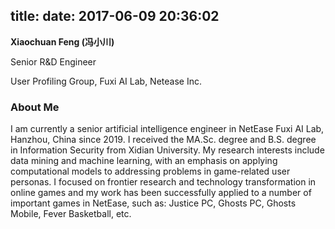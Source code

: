 title: 
date: 2017-06-09 20:36:02
---

**Xiaochuan Feng  (冯小川)**

Senior R&D Engineer

User Profiling Group, Fuxi AI Lab, Netease Inc.

### About Me

I am currently a senior artificial intelligence engineer in NetEase Fuxi AI Lab, Hanzhou, China since 2019. I received the MA.Sc. degree and B.S. degree in Information Security from Xidian University.  My research interests include data mining and machine learning, with an emphasis on applying computational models to addressing problems in game-related user personas. I focused on frontier research and technology transformation in online games and my work has been successfully applied to a number of important games in NetEase, such as: Justice PC, Ghosts PC, Ghosts Mobile, Fever Basketball, etc.

